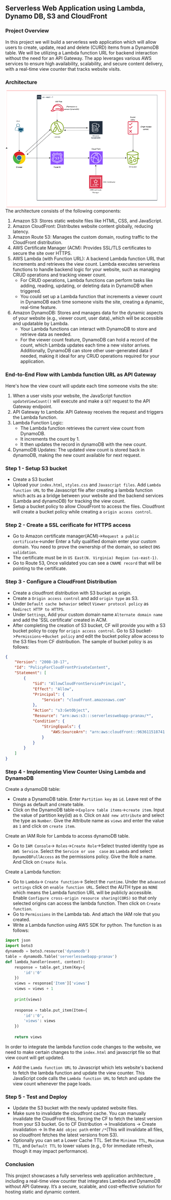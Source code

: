 ## Serverless Web Application using Lambda, Dynamo DB, S3 and CloudFront
### Project Overview
In this project we will build a serverless web application which will allow users to create, update, read and delete (CURD) items from a DynamoDB table. We will be utilizing a Lambda function URL for backend interaction without the need for an API Gateway. The app leverages various AWS services to ensure high availability, scalability, and secure content delivery, with a real-time view counter that tracks website visits.
### Architecture
![Diagram explaining the architecture of this project](Images/Architecture-diagram.png)
The architecture consists of the following components:
1. Amazon S3: Stores static website files like HTML, CSS, and JavaScript.
2. Amazon CloudFront: Distributes website content globally, reducing latency.
3. Amazon Route 53: Manages the custom domain, routing traffic to the CloudFront distribution.
4. AWS Certificate Manager (ACM): Provides SSL/TLS certificates to secure the site over HTTPS.
5. AWS Lambda (with Function URL): A backend Lambda function URL that increments and retrieves the view count. Lambda executes serverless functions to handle backend logic for your website, such as managing CRUD operations and tracking viewer count.
   * For CRUD operations, Lambda functions can perform tasks like adding, reading, updating, or deleting data in DynamoDB
      when triggered.
   * You could set up a Lambda function that increments a viewer count in DynamoDB each time someone visits the site,
     creating a dynamic, real-time feature.
6. Amazon DynamoDB: Stores and manages data for the dynamic aspects of your website (e.g., viewer count, user data).,which
   will be accessible and updatable by Lambda.
   * Your Lambda functions can interact with DynamoDB to store and retrieve data as needed.
   * For the viewer count feature, DynamoDB can hold a record of the count, which Lambda updates each time a new visitor
     arrives. Additionally, DynamoDB can store other user-generated data if needed, making it ideal for any CRUD operations
     required for your application.

### End-to-End Flow with Lambda function URL as API Gateway
Here's how the view count will update each time someone visits the site:
1. When a user visits your website, the JavaScript function `updateViewCount()` will execute and make a `GET` request to the API Gateway endpoint.
2. API Gateway to Lambda: API Gateway receives the request and triggers the Lambda function.
3. Lambda Function Logic:
   * The Lambda function retrieves the current view count from DynamoDB.
   * It increments the count by 1.
   * It then updates the record in dynamoDB with the new count.
4. DynamoDB Updates: The updated view count is stored back in dynamoDB, making the new count available for next request.

### Step 1 - Setup S3 bucket
* Create a S3 bucket
* Upload your `index.html`, `styles.css` and `Javascript files`. Add `Lambda function URL` to the Javascript file after
  creating a lambda function which acts as a bridge between your website and the backend services (Lambda and dynamoDB) for
  tracking the view count.
* Setup a bucket policy to allow CloudFront to access the files. Cloudfront will create a bucket policy while creating a
  `origin access control`.
  
### Step 2 - Create a SSL cerificate for HTTPS access
* Go to Amazon certificate manager(ACM)->`Request a public certificate`->under Enter a fully qualified domain enter your 
  custom domain. You need to prove the ownership of the domain, so select `DNS validation`.
* The certificate must be in `US East(N. Virginia) Region (us-east-1)`.
* Go to Route 53, Once validated you can see a `CNAME record` that will be pointing to the certificate.
  
### Step 3 - Configure a CloudFront Distribution
* Create a cloudfront distribution with S3 bucket as origin.
* Create a `Origin access control` and add `origin type` as S3.
* Under `Default cache behavior` select `Viewer protocol policy` as `Redirect HTTP to HTTPS`.
* Under `Settings`, Add your custom domain name `Alternate domain name` and add the 'SSL certificate' created in ACM.
* After completing the creation of S3 bucket, CF will provide you with a S3 bucket policy to copy for `origin access control`.
  Go to S3 bucket->`Permissions`->`Bucket policy` and edit the bucket policy allow access to the S3 files from CF
  distribution. The sample of bucket policy is as follows:
```JSON
{
    "Version": "2008-10-17",
    "Id": "PolicyForCloudFrontPrivateContent",
    "Statement": [
        {
            "Sid": "AllowCloudFrontServicePrincipal",
            "Effect": "Allow",
            "Principal": {
                "Service": "cloudfront.amazonaws.com"
            },
            "Action": "s3:GetObject",
            "Resource": "arn:aws:s3:::serverlesswebapp-pranav/*",
            "Condition": {
                "StringEquals": {
                    "AWS:SourceArn": "arn:aws:cloudfront::963611518741:distribution/EBU82MIAR6SXR"
                }
            }
        }
    ]
}
```
### Step 4 - Implementing View Counter Using Lambda and DynamoDB
Create a dynamoDB table:
* Create a DynamoDB table. Enter `Partition key` as `id`. Leave rest of the things as default and create table.
* Click on the DynamoDB table->`Explore table items`->`create item`. Input the value of partition key(id) as `0`.
  Click on `Add new attribute` and select the type as `Number`. Give the Attribute name as `views` and enter the value as
  `1` and click on `create item`.

Create an IAM Role for Lambda to access dynamoDB table.
* Go to `IAM Console`-> `Roles`->`Create Role`->Select trusted identity type as `AWS Service`. Select the `Service or use 
  case` as `Lambda` and select `DynamoDBFullAccess` as the permissions policy. Give the Role a name. And Click on `Create
  Role`. 

Create a Lambda function:
* Go to `Lambda`-> `Create function`-> Select the `runtime`. Under the `advanced settings` click on `enable function URL`.
  Select the AUTH type as `NONE` which means the Lambda function URL will be publicly accessible.
  Enable `Configure cross-origin resource sharing(CORS)` so that only selected origins can access the lambda function. Then
  click on `Create function`.
* Go to `Permissions` in the Lambda tab. And attach the IAM role that you created. 
* Write a Lambda function using AWS SDK for python. The function is as follows:
```python
import json
import boto3
dynamodb = boto3.resource('dynamodb')
table = dynamodb.Table('serverlesswebapp-pranav')
def lambda_handler(event, context):
    response = table.get_item(Key={
        'id':'0'
    })
    views = response['Item']['views']
    views = views + 1
    
    print(views)
    
    response = table.put_item(Item={
        'id':'0',
        'views': views
    })
    
    return views
```

  In order to integrate the lambda function code changes to the website, we need to make certain changes to the `index.html` and javascript file so that view count will get updated. 
* Add the `Lamda function URL` to Javascript which lets website's backend to fetch the lambda function and update the view
  counter. This JavaScript code calls the `Lambda function URL` to fetch and update the view count whenever the page loads.

### Step 5 - Test and Deploy
* Update the S3 bucket with the newly updated website files.
* Make sure to invalidate the cloudfront cache. You can manually invalidate the CloudFront files, forcing the CF to fetch
  the latest version from your S3 bucket. Go to CF Distribution -> Invalidations -> Create invalidation -> In the `Add objec
  path` enter `/*`(This will invalidate all files, so cloudfront fetches the latest versions from S3).
* Optionally you can set a Lower Cache TTL. Set the `Minimum TTL`, `Maximum TTL`, and `Default TTL` to lower values (e.g.,
  0 for immediate refresh, though it may impact performance).

### Conclusion
This project showcases a fully serverless web application architecture , including a real-time view counter that integrates Lambda and DynamoDB without API Gateway. It’s a secure, scalable, and cost-effective solution for hosting static and dynamic content.



